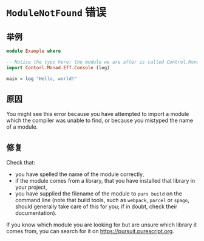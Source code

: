 # `ModuleNotFound` 错误

## 举例

```purescript
module Example where

-- Notice the typo here: the module we are after is called Control.Monad.Eff.Console.
import Contorl.Monad.Eff.Console (log)

main = log "Hello, world!"
```

## 原因

You might see this error because you have attempted to import a module which the compiler was unable to find, or because you mistyped the name of a module.

## 修复

Check that:

- you have spelled the name of the module correctly,
- if the module comes from a library, that you have installed that library in your project,
- you have supplied the filename of the module to `purs build` on the command line (note that build tools, such as `webpack`, `parcel` or `spago`, should generally take care of this for you; if in doubt, check their documentation).

If you know which module you are looking for but are unsure which library it comes from, you can search for it on <https://pursuit.purescript.org>.
